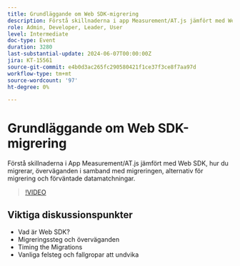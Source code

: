 ```yaml
---
title: Grundläggande om Web SDK-migrering
description: Förstå skillnaderna i app Measurement/AT.js jämfört med Web SDK, hur du migrerar, överväganden i samband med migreringen, alternativ för migrering och förväntade skillnader i data.Viktiga diskussionspunkter - Vad är Web SDK? Migreringssteg och -överväganden Timing the migrations Common Missteps and Pitfalls to Undvik
role: Admin, Developer, Leader, User
level: Intermediate
doc-type: Event
duration: 3280
last-substantial-update: 2024-06-07T00:00:00Z
jira: KT-15561
source-git-commit: e4b0d3ac265fc290580421f1ce37f3ce8f7aa97d
workflow-type: tm+mt
source-wordcount: '97'
ht-degree: 0%

---
```



# Grundläggande om Web SDK-migrering

Förstå skillnaderna i App Measurement/AT.js jämfört med Web SDK, hur du migrerar, överväganden i samband med migreringen, alternativ för migrering och förväntade datamatchningar.

>[!VIDEO](https://video.tv.adobe.com/v/3429291/?learn=on)

## Viktiga diskussionspunkter

* Vad är Web SDK?
* Migreringssteg och överväganden
* Timing the Migrations
* Vanliga felsteg och fallgropar att undvika

